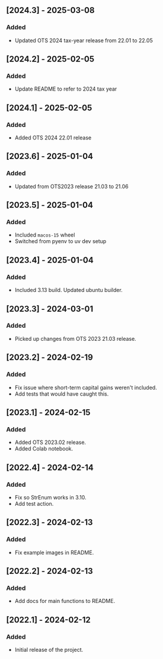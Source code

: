 ## [2024.3] - 2025-03-08
### Added
- Updated OTS 2024 tax-year release from 22.01 to 22.05

## [2024.2] - 2025-02-05
### Added
- Update README to refer to 2024 tax year

## [2024.1] - 2025-02-05
### Added
- Added OTS 2024 22.01 release

## [2023.6] - 2025-01-04
### Added
- Updated from OTS2023 release 21.03 to 21.06

## [2023.5] - 2025-01-04
### Added
- Included `macos-15` wheel
- Switched from pyenv to uv dev setup

## [2023.4] - 2025-01-04
### Added
- Included 3.13 build. Updated ubuntu builder.

## [2023.3] - 2024-03-01
### Added
- Picked up changes from OTS 2023 21.03 release.

## [2023.2] - 2024-02-19
### Added
- Fix issue where short-term capital gains weren't included.
- Add tests that would have caught this.

## [2023.1] - 2024-02-15
### Added
- Added OTS 2023.02 release.
- Added Colab notebook.

## [2022.4] - 2024-02-14
### Added
- Fix so StrEnum works in 3.10.
- Add test action.

## [2022.3] - 2024-02-13
### Added
- Fix example images in README.

## [2022.2] - 2024-02-13
### Added
- Add docs for main functions to README.

## [2022.1] - 2024-02-12
### Added
- Initial release of the project.
